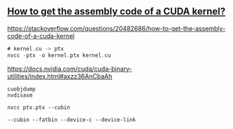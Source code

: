





















## [How to get the assembly code of a CUDA kernel?](https://stackoverflow.com/questions/20482686/how-to-get-the-assembly-code-of-a-cuda-kernel)

https://stackoverflow.com/questions/20482686/how-to-get-the-assembly-code-of-a-cuda-kernel

```asm
# kernel.cu -> ptx
nvcc -ptx -o kernel.ptx kernel.cu
```

 

https://docs.nvidia.com/cuda/cuda-binary-utilities/index.html#axzz36AnCbaAh

```
cuobjdump
nvdisasm
```





```
nvcc ptx.ptx --cubin

--cubin --fatbin --device-c --device-link
```



